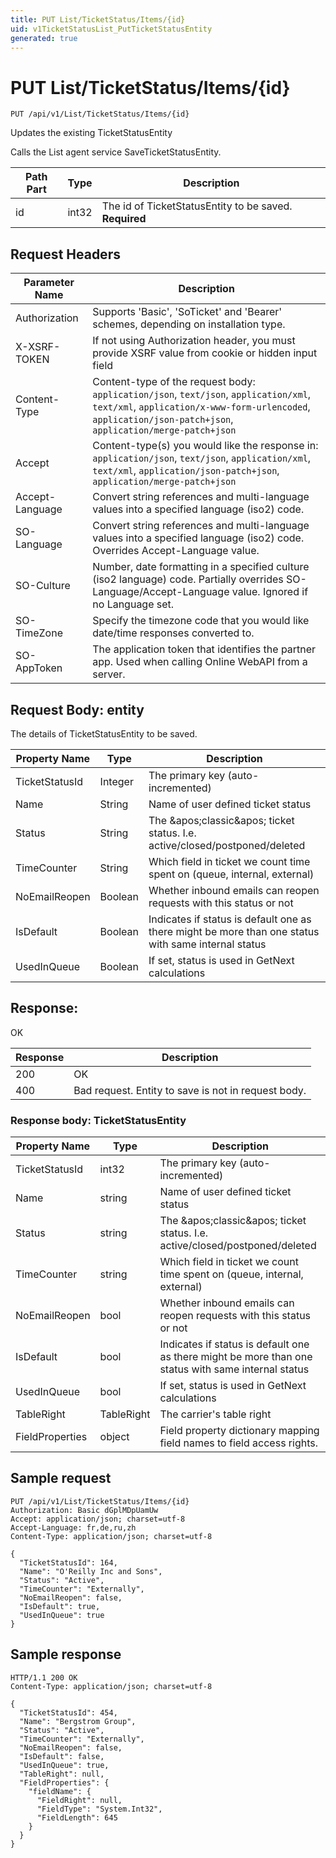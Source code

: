 ```yaml
---
title: PUT List/TicketStatus/Items/{id}
uid: v1TicketStatusList_PutTicketStatusEntity
generated: true
---
```


# PUT List/TicketStatus/Items/{id}

```http
PUT /api/v1/List/TicketStatus/Items/{id}
```

Updates the existing TicketStatusEntity


Calls the List agent service SaveTicketStatusEntity.





| Path Part | Type | Description |
|-----------|------|-------------|
| id | int32 | The id of TicketStatusEntity to be saved. **Required** |



## Request Headers

| Parameter Name | Description |
|----------------|-------------|
| Authorization  | Supports 'Basic', 'SoTicket' and 'Bearer' schemes, depending on installation type. |
| X-XSRF-TOKEN   | If not using Authorization header, you must provide XSRF value from cookie or hidden input field |
| Content-Type | Content-type of the request body: `application/json`, `text/json`, `application/xml`, `text/xml`, `application/x-www-form-urlencoded`, `application/json-patch+json`, `application/merge-patch+json` |
| Accept         | Content-type(s) you would like the response in: `application/json`, `text/json`, `application/xml`, `text/xml`, `application/json-patch+json`, `application/merge-patch+json` |
| Accept-Language | Convert string references and multi-language values into a specified language (iso2) code. |
| SO-Language | Convert string references and multi-language values into a specified language (iso2) code. Overrides Accept-Language value. |
| SO-Culture | Number, date formatting in a specified culture (iso2 language) code. Partially overrides SO-Language/Accept-Language value. Ignored if no Language set. |
| SO-TimeZone | Specify the timezone code that you would like date/time responses converted to. |
| SO-AppToken | The application token that identifies the partner app. Used when calling Online WebAPI from a server. |

## Request Body: entity 

The details of TicketStatusEntity to be saved. 

| Property Name | Type |  Description |
|----------------|------|--------------|
| TicketStatusId | Integer | The primary key (auto-incremented) |
| Name | String | Name of user defined ticket status |
| Status | String | The &amp;apos;classic&amp;apos; ticket status. I.e. active/closed/postponed/deleted |
| TimeCounter | String | Which field in ticket we count time spent on (queue, internal, external) |
| NoEmailReopen | Boolean | Whether inbound emails can reopen requests with this status or not |
| IsDefault | Boolean | Indicates if status is default one as there might be more than one status with same internal status |
| UsedInQueue | Boolean | If set, status is used in GetNext calculations |

## Response:

OK

| Response | Description |
|----------------|-------------|
| 200 | OK |
| 400 | Bad request. Entity to save is not in request body. |

### Response body: TicketStatusEntity

| Property Name | Type |  Description |
|----------------|------|--------------|
| TicketStatusId | int32 | The primary key (auto-incremented) |
| Name | string | Name of user defined ticket status |
| Status | string | The &amp;apos;classic&amp;apos; ticket status. I.e. active/closed/postponed/deleted |
| TimeCounter | string | Which field in ticket we count time spent on (queue, internal, external) |
| NoEmailReopen | bool | Whether inbound emails can reopen requests with this status or not |
| IsDefault | bool | Indicates if status is default one as there might be more than one status with same internal status |
| UsedInQueue | bool | If set, status is used in GetNext calculations |
| TableRight | TableRight | The carrier's table right |
| FieldProperties | object | Field property dictionary mapping field names to field access rights. |

## Sample request

```http!
PUT /api/v1/List/TicketStatus/Items/{id}
Authorization: Basic dGplMDpUamUw
Accept: application/json; charset=utf-8
Accept-Language: fr,de,ru,zh
Content-Type: application/json; charset=utf-8

{
  "TicketStatusId": 164,
  "Name": "O'Reilly Inc and Sons",
  "Status": "Active",
  "TimeCounter": "Externally",
  "NoEmailReopen": false,
  "IsDefault": true,
  "UsedInQueue": true
}
```

## Sample response

```http_
HTTP/1.1 200 OK
Content-Type: application/json; charset=utf-8

{
  "TicketStatusId": 454,
  "Name": "Bergstrom Group",
  "Status": "Active",
  "TimeCounter": "Externally",
  "NoEmailReopen": false,
  "IsDefault": false,
  "UsedInQueue": true,
  "TableRight": null,
  "FieldProperties": {
    "fieldName": {
      "FieldRight": null,
      "FieldType": "System.Int32",
      "FieldLength": 645
    }
  }
}
```